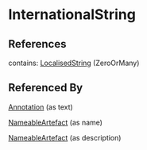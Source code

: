 
# InternationalString







## References

contains: [LocalisedString](LocalisedString.md) (ZeroOrMany)



## Referenced By

[Annotation](Annotation.md) (as text)

[NameableArtefact](NameableArtefact.md) (as name)

[NameableArtefact](NameableArtefact.md) (as description)


    